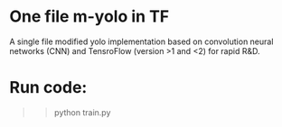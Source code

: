 # One file m-yolo in TF

A single file modified yolo implementation based on convolution neural networks (CNN) and TensroFlow (version >1 and <2) for rapid R&D.

# Run code:
>> python train.py
